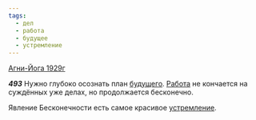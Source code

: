 ```yaml
---
tags:
  - дел
  - работа
  - будущее
  - устремление
---
```


[Агни-Йога 1929г](https://127.0.0.1:4002/agni/1929)

___493___
Нужно глубоко осознать план [будущего](../../../tags/#будущее). [Работа](../../../tags/#работа) не кончается на суждённых уже делах, но продолжается бесконечно.   

Явление Бесконечности есть самое красивое [устремление](../../../tags/#устремление).